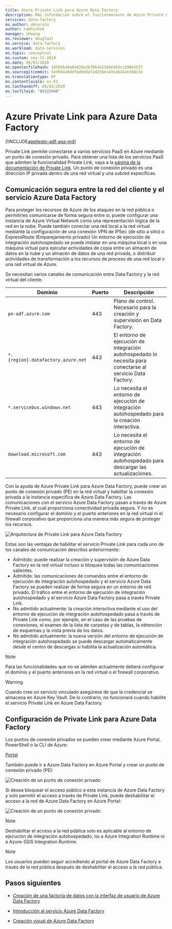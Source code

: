 ```yaml
---
title: Azure Private Link para Azure Data Factory
description: Más información sobre el funcionamiento de Azure Private Link en Azure Data Factory.
services: data-factory
ms.author: abnarain
author: nabhishek
manager: shwang
ms.reviewer: douglasl
ms.service: data-factory
ms.workload: data-services
ms.topic: conceptual
ms.custom: seo-lt-2019
ms.date: 09/01/2020
ms.openlocfilehash: 1d560bd4a6b826e2bf0b3e23dde563cc39863537
ms.sourcegitcommit: 5ed504a9ddfbd69d4f2d256ec431e634eb38813e
ms.translationtype: HT
ms.contentlocale: es-ES
ms.lasthandoff: 09/02/2020
ms.locfileid: "89322848"
---
```

# <a name="azure-private-link-for-azure-data-factory"></a>Azure Private Link para Azure Data Factory

[!INCLUDE[appliesto-adf-asa-md](includes/appliesto-adf-xxx-md.md)]

Private Link permite conectarse a varios servicios PaaS en Azure mediante un punto de conexión privado. Para obtener una lista de los servicios PaaS que admiten la funcionalidad Private Link, vaya a la [página de la documentación de Private Link](https://docs.microsoft.com/azure/private-link/). Un punto de conexión privado es una dirección IP privada dentro de una red virtual y una subred específicas.

## <a name="secure-communication-between-customer-network-and-azure-data-factory-service"></a>Comunicación segura entre la red del cliente y el servicio Azure Data Factory
Para proteger los recursos de Azure de los ataques en la red pública o permitirles comunicarse de forma segura entre sí, puede configurar una instancia de Azure Virtual Network como una representación lógica de la red en la nube. Puede también conectar una red local a la red virtual mediante la configuración de una conexión VPN de IPSec (de sitio a sitio) o ExpressRoute (Emparejamiento privado) Un entorno de ejecución de integración autohospedado se puede instalar en una máquina local o en una máquina virtual para ejecutar actividades de copia entre un almacén de datos en la nube y un almacén de datos de una red privada, o distribuir actividades de transformación a los recursos de proceso de una red local o una red virtual de Azure. 

Se necesitan varios canales de comunicación entre Data Factory y la red virtual del cliente.


| **Dominio** | **Puerto** | **Descripción** |
| ---------- | -------- | --------------- |
| `pe-adf.azure.com` | 443 | Plano de control. Necesario para la creación y supervisión en Data Factory. |
| `*.{region}.datafactory.azure.net` | 443 | El entorno de ejecución de integración autohospedado lo necesita para conectarse al servicio Data Factory. |
| `*.servicebus.windows.net` | 443 | Lo necesita el entorno de ejecución de integración autohospedado para la creación interactiva. |
| `download.microsoft.com` | 443 | Lo necesita el entorno de ejecución de integración autohospedado para descargar las actualizaciones. |


Con la ayuda de Azure Private Link para Azure Data Factory, puede crear un punto de conexión privado (PE) en la red virtual y habilitar la conexión privada a la instancia específica de Azure Data Factory. Las comunicaciones con el servicio Azure Data Factory pasan a través de Azure Private Link, el cual proporciona conectividad privada segura. Y no es necesario configurar el dominio y el puerto anteriores en la red virtual ni el firewall corporativo que proporciona una manera más segura de proteger los recursos.  

![Arquitectura de Private Link para Azure Data Factory](./media/data-factory-private-link/private-link-architecture.png)

Estas son las ventajas de habilitar el servicio Private Link para cada uno de los canales de comunicación descritos anteriormente:
- Admitido: puede realizar la creación y supervisión de Azure Data Factory en la red virtual incluso si bloquea todas las comunicaciones salientes.
- Admitido: las comunicaciones de comandos entre el entorno de ejecución de integración autohospedado y el servicio Azure Data Factory se pueden realizar de forma segura en un entorno de red privado. El tráfico entre el entorno de ejecución de integración autohospedado y el servicio Azure Data Factory pasa a través Private Link. 
- No admitido actualmente: la creación interactiva mediante el uso del entorno de ejecución de integración autohospedado pasa a través de Private Link como, por ejemplo, en el caso de las pruebas de conexiones, el examen de la lista de carpetas y de tablas, la obtención de esquemas y la vista previa de los datos.
- No admitido actualmente: la nueva versión del entorno de ejecución de integración autohospedado se puede descargar automáticamente desde el centro de descargas si habilita la actualización automática.

> [!NOTE]
> Para las funcionalidades que no se admiten actualmente deberá configurar el dominio y el puerto anteriores en la red virtual o el firewall corporativo. 

> [!WARNING]
> Cuando cree un servicio vinculado asegúrese de que la credencial se almacena en Azure Key Vault. De lo contrario, no funcionará cuando habilite el servicio Private Link en Azure Data Factory.

## <a name="how-to-set-up-private-link-for-azure-data-factory"></a>Configuración de Private Link para Azure Data Factory
Los puntos de conexión privados se pueden crear mediante Azure Portal, PowerShell o la CLI de Azure:

[Portal](https://docs.microsoft.com/azure/private-link/create-private-endpoint-portal)


También puede ir a Azure Data Factory en Azure Portal y crear un punto de conexión privado (PE):

![Creación de un punto de conexión privado](./media/data-factory-private-link/create-private-endpoint.png)


Si desea bloquear el acceso público a esta instancia de Azure Data Factory y solo permitir el acceso a través de Private Link, puede deshabilitar el acceso a la red de Azure Data Factory en Azure Portal:

![Creación de un punto de conexión privado](./media/data-factory-private-link/disable-network-access.png)

> [!NOTE]
> Deshabilitar el acceso a la red pública solo es aplicable al entorno de ejecución de integración autohospedado, no a Azure Integration Runtime ni a Azure-SSIS Integration Runtime.

> [!NOTE]
> Los usuarios pueden seguir accediendo al portal de Azure Data Factory a través de la red pública después de deshabilitar el acceso a la red pública.

## <a name="next-steps"></a>Pasos siguientes

- [Creación de una factoría de datos con la interfaz de usuario de Azure Data Factory](quickstart-create-data-factory-portal.md)

- [Introducción al servicio Azure Data Factory](introduction.md)

- [Creación visual de Azure Data Factory](author-visually.md)

